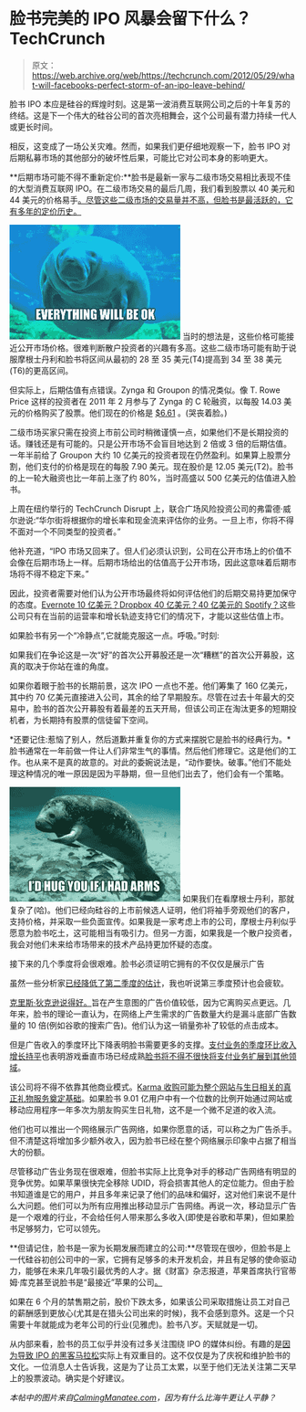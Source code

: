 # 脸书完美的 IPO 风暴会留下什么？TechCrunch

> 原文：<https://web.archive.org/web/https://techcrunch.com/2012/05/29/what-will-facebooks-perfect-storm-of-an-ipo-leave-behind/>

脸书 IPO 本应是硅谷的辉煌时刻。这是第一波消费互联网公司之后的十年复苏的终结。这是下一个伟大的硅谷公司的首次亮相舞会，这个公司最有潜力持续一代人或更长时间。

相反，这变成了一场公关灾难。然而，如果我们更仔细地观察一下，脸书 IPO 对后期私募市场的其他部分的破坏性后果，可能比它对公司本身的影响更大。

**后期市场可能不得不重新定价:**脸书是最新一家与二级市场交易相比表现不佳的大型消费互联网 IPO。在二级市场交易的最后几周，我们看到股票以 40 美元和 44 美元的价格易手[。尽管这些二级市场的交易量并不高，但脸书是最活跃的，它有多年的定价历史。](https://web.archive.org/web/20221208111056/http://www.insidefacebook.com/2012/02/08/facebook-shares-climb-10-in-private-auction-to-103b-valuation/)

[![](img/e4e0909c8ee3cb2cf7f4946fccdad397.png "calming-manatee-3")](https://web.archive.org/web/20221208111056/https://beta.techcrunch.com/2012/05/29/what-will-facebooks-perfect-storm-of-an-ipo-leave-behind/calming-manatee-3/) 当时的想法是，这些价格可能接近公开市场价格。很难判断散户投资者的兴趣有多高。这些二级市场可能有助于说服摩根士丹利和脸书将区间从最初的 28 至 35 美元(T4)提高到 34 至 38 美元(T6)的更高区间。

但实际上，后期估值有点错误。Zynga 和 Groupon 的情况类似。像 T. Rowe Price 这样的投资者在 2011 年 2 月参与了 Zynga 的 C 轮融资，以每股 14.03 美元的价格购买了股票。他们现在的价格是 [$6.61](https://web.archive.org/web/20221208111056/https://www.google.com/finance?client=ob&q=NASDAQ:ZNGA) 。(哭丧着脸。)

二级市场买家只需在投资上市前公司时稍微谨慎一点，如果他们不是长期投资的话。赚钱还是有可能的。只是公开市场不会盲目地达到 2 倍或 3 倍的后期估值。一年半前给了 Groupon 大约 10 亿美元的投资者现在仍然盈利。如果算上股票分割，他们支付的价格是现在的每股 7.90 美元。现在股价是 12.05 美元(T2)。脸书的上一轮大融资也比一年前上涨了约 80%，当时高盛以 500 亿美元的估值进入脸书。

上周在纽约举行的 TechCrunch Disrupt 上，联合广场风险投资公司的弗雷德·威尔逊说:“华尔街将根据你的增长率和现金流来评估你的业务。一旦上市，你将不得不面对一个不同类型的投资者。”

他补充道，“IPO 市场又回来了。但人们必须认识到，公司在公开市场上的价值不会像在后期市场上一样。后期市场给出的估值高于公开市场，因此这意味着后期市场将不得不稳定下来。”

因此，投资者需要对他们认为公开市场最终将如何评估他们的后期交易持更加保守的态度。[Evernote 10 亿美元？](https://web.archive.org/web/20221208111056/https://beta.techcrunch.com/2012/05/03/evernote-70-million/)[Dropbox 40 亿美元？](https://web.archive.org/web/20221208111056/https://beta.techcrunch.com/2011/08/30/index-leads-4-billion-valuation-round-in-dropbox/)[40 亿美元的 Spotify？](https://web.archive.org/web/20221208111056/http://dealbook.nytimes.com/2012/05/17/spotify-is-raising-millions-in-a-deal-that-would-value-it-at-4-billion/)这些公司只有在当前的运营率和增长轨迹支持它们的情况下，才能以这些估值上市。

如果脸书有另一个“冷静点”,它就能克服这一点。呼吸。”时刻:

如果我们在争论这是一次“好”的首次公开募股还是一次“糟糕”的首次公开募股，这真的取决于你站在谁的角度。

如果你着眼于脸书的长期前景，这次 IPO 一点也不差。他们筹集了 160 亿美元，其中约 70 亿美元直接进入公司，其余的给了早期股东。尽管在过去十年最大的交易中，脸书的首次公开募股有着最差的五天开局，但该公司正在淘汰更多的短期投机者，为长期持有股票的信徒留下空间。

*还要记住:惹恼了别人，然后道歉并重复你的方式来摆脱它是脸书的经典行为。*脸书通常在一年前做一件让人们非常生气的事情。然后他们修理它。这是他们的工作。也从来不是真的故意的。对此的委婉说法是，“动作要快。破事。”他们不能处理这种情况的唯一原因是因为平静期，但一旦他们出去了，他们会有一个策略。

[![](img/0d1b6cf203e72e400391a65636c158db.png "calming-manatee-5")](https://web.archive.org/web/20221208111056/https://beta.techcrunch.com/2012/05/29/what-will-facebooks-perfect-storm-of-an-ipo-leave-behind/calming-manatee-5/) 如果我们在看摩根士丹利，那就复杂了(哈)。他们已经向硅谷的上市前候选人证明，他们将袖手旁观他们的客户，支持价格，并采取一些负面宣传。如果我是一家考虑上市的公司，摩根士丹利似乎愿意为脸书吃土，这可能相当有吸引力。但另一方面，如果我是一个散户投资者，我会对他们未来给市场带来的技术产品持更加怀疑的态度。

接下来的几个季度将会很艰难。脸书必须证明它拥有的不仅仅是展示广告

虽然一些分析家[已经降低了第二季度的估计](https://web.archive.org/web/20221208111056/http://www.businessinsider.com/facebook-estimates-guidance-2012-5)，我也听说第三季度预计也会疲软。

[克里斯·狄克逊说得好。](https://web.archive.org/web/20221208111056/http://cdixon.org/2012/05/15/facebooks-business-model/)旨在产生意图的广告价值较低，因为它离购买点更远。几年来，脸书的理论一直认为，在网络上产生需求的广告数量大约是漏斗底部广告数量的 10 倍(例如谷歌的搜索广告)。他们认为这一销量弥补了较低的点击成本。

但是广告收入的季度环比下降表明脸书需要更多的支撑。[支付业务的季度环比收入增长持平](https://web.archive.org/web/20221208111056/https://beta.techcrunch.com/2012/04/24/a-closer-look-facebooks-operating-margins-decline-with-growing-headcount-international-growth/)也表明游戏垂直市场已经成熟[脸书将不得不很快将支付业务扩展到其他领域](https://web.archive.org/web/20221208111056/https://beta.techcrunch.com/2012/04/24/facebook-revenue-share-apps/)。

该公司将不得不依靠其他商业模式。[Karma 收购可能为整个网站与生日相关的真正礼物服务奠定基础](https://web.archive.org/web/20221208111056/https://beta.techcrunch.com/2012/05/18/facebook-acquires-karma/)。如果脸书 9.01 亿用户中有一个位数的比例开始通过网站或移动应用程序一年多次为朋友购买生日礼物，这不是一个微不足道的收入流。

他们也可以推出一个网络展示广告网络，如果你愿意的话，可以称之为广告杀手。但不清楚这将增加多少额外收入，因为脸书已经在整个网络展示印象中占据了相当大的份额。

尽管移动广告业务现在很艰难，但脸书实际上比竞争对手的移动广告网络有明显的竞争优势。如果苹果很快完全移除 UDID，将会损害其他人的定位能力。但由于脸书知道谁是它的用户，并且多年来记录了他们的品味和偏好，这对他们来说不是什么大问题。他们可以为所有应用推出移动显示广告网络。再说一次，移动显示广告是一个艰难的行业，不会给任何人带来那么多收入(即使是谷歌和苹果)，但如果脸书足够努力，它可以领先。

**但请记住，脸书是一家为长期发展而建立的公司:**尽管现在很吵，但脸书是上一代硅谷初创公司中的一家，它拥有足够多的未开发机会，并且有足够的使命驱动力，能够在未来几年吸引最优秀的人才。据《财富》杂志报道，苹果首席执行官蒂姆·库克甚至说脸书是“最接近”苹果的公司[。](https://web.archive.org/web/20221208111056/http://tech.fortune.cnn.com/2012/05/24/apple-tim-cook-ceo/)

如果在 6 个月的禁售期之前，股价下跌太多，如果该公司采取措施让员工对自己的薪酬感到更放心(尤其是在猎头公司出来的时候)，我不会感到意外。这是一个只需要十年就能成为老年公司的行业(见雅虎)。脸书八岁。天赋就是一切。

从内部来看，脸书的员工似乎并没有过多关注围绕 IPO 的媒体纠纷。有趣的是[因为导致 IPO 的黑客马拉松](https://web.archive.org/web/20221208111056/https://beta.techcrunch.com/2012/05/16/sleepover-time-all-night-hackathon-precedes-ipo-at-facebook-headquarters/)实际上有双重目的。这不仅仅是为了庆祝和维护脸书的文化。一位消息人士告诉我，这是为了让员工太累，以至于他们无法关注第二天早上的股票波动。确实是个好建议。

*本帖中的图片来自[CalmingManatee.com](https://web.archive.org/web/20221208111056/http://calmingmanatee.com/)，因为有什么比海牛更让人平静？*